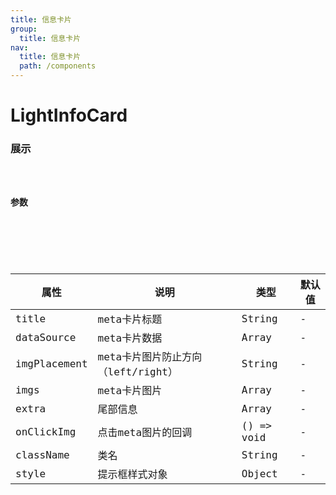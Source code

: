```yaml
---
title: 信息卡片
group: 
  title: 信息卡片
nav:
  title: 信息卡片
  path: /components
---
```


# LightInfoCard
### 展示

<code src="./demos/demo.tsx" />

### 参数

<API />

###
| 属性 | 说明 | 类型 | 默认值 |
| --- | --- | --- | --- |
| title | meta卡片标题 | String | - |
| dataSource | meta卡片数据 | Array | - |
| imgPlacement | meta卡片图片防止方向（left/right） | String | - |
| imgs | meta卡片图片 | Array | - |
| extra | 尾部信息 | Array | - |
| onClickImg | 点击meta图片的回调 | () => void | - |
| className | 类名 | String | - |
| style | 提示框样式对象 | Object | - |
